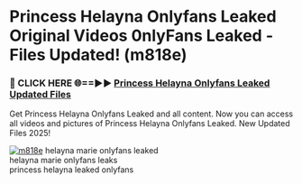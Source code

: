 # Princess Helayna Onlyfans Leaked Original Videos 0nlyFans Leaked - Files Updated! (m818e)

<h3>🔴 CLICK HERE 🌐==►► <a href="https://tinyurl.com/x26r9saj" rel="nofollow">Princess Helayna Onlyfans Leaked Updated Files</a></h3>

Get Princess Helayna Onlyfans Leaked and all content. Now you can access all videos and pictures of Princess Helayna Onlyfans Leaked. New Updated Files 2025!

[![m818e](https://i.imgur.com/LkgZPqh.gif)](https://tinyurl.com/x26r9saj)
helayna marie onlyfans leaked<br>
helayna marie onlyfans leaks<br>
princess helayna leaked onlyfans